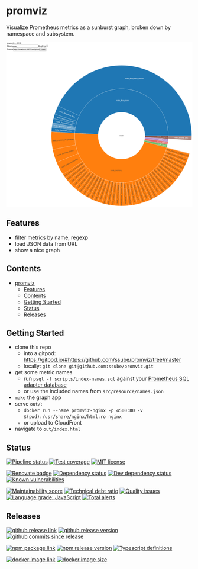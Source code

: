 # promviz

Visualize Prometheus metrics as a sunburst graph, broken down by namespace and subsystem.

![example sunburst diagram of weighted metrics](https://raw.githubusercontent.com/ssube/promviz/master/docs/example-load.png)

## Features

- filter metrics by name, regexp
- load JSON data from URL
- show a nice graph

## Contents

- [promviz](#promviz)
  - [Features](#features)
  - [Contents](#contents)
  - [Getting Started](#getting-started)
  - [Status](#status)
  - [Releases](#releases)

## Getting Started

- clone this repo
  - into a gitpod: https://gitpod.io/#https://github.com/ssube/promviz/tree/master
  - locally: `git clone git@github.com:ssube/promviz.git`
- get some metric names
  - run `psql -f scripts/index-names.sql` against your [Prometheus SQL adapter database](https://github.com/ssube/prometheus-sql-adapter)
  - or use the included names from `src/resource/names.json`
- `make` the graph app
- serve `out/`:
  - `docker run --name promviz-nginx -p 4500:80 -v $(pwd):/usr/share/nginx/html:ro nginx`
  - or upload to CloudFront
- navigate to `out/index.html`

## Status

[![Pipeline status](https://img.shields.io/gitlab/pipeline/ssube/promviz.svg?gitlab_url=https%3A%2F%2Fgit.apextoaster.com&logo=gitlab)](https://git.apextoaster.com/ssube/promviz/commits/master)
[![Test coverage](https://codecov.io/gh/ssube/promviz/branch/master/graph/badge.svg)](https://codecov.io/gh/ssube/promviz)
[![MIT license](https://img.shields.io/github/license/ssube/promviz.svg)](https://github.com/ssube/promviz/blob/master/LICENSE.md)

[![Renovate badge](https://badges.renovateapi.com/github/ssube/promviz)](https://renovatebot.com)
[![Dependency status](https://img.shields.io/david/ssube/promviz.svg)](https://david-dm.org/ssube/promviz)
[![Dev dependency status](https://img.shields.io/david/dev/ssube/promviz.svg)](https://david-dm.org/ssube/promviz?type=dev)
[![Known vulnerabilities](https://snyk.io/test/github/ssube/promviz/badge.svg)](https://snyk.io/test/github/ssube/promviz)

[![Maintainability score](https://api.codeclimate.com/v1/badges/5d4326d6f68a2fa137cd/maintainability)](https://codeclimate.com/github/ssube/promviz/maintainability)
[![Technical debt ratio](https://img.shields.io/codeclimate/tech-debt/ssube/promviz.svg)](https://codeclimate.com/github/ssube/promviz/trends/technical_debt)
[![Quality issues](https://img.shields.io/codeclimate/issues/ssube/promviz.svg)](https://codeclimate.com/github/ssube/promviz/issues)
[![Language grade: JavaScript](https://img.shields.io/lgtm/grade/javascript/g/ssube/promviz.svg?logo=lgtm)](https://lgtm.com/projects/g/ssube/promviz/context:javascript)
[![Total alerts](https://img.shields.io/lgtm/alerts/g/ssube/promviz.svg)](https://lgtm.com/projects/g/ssube/promviz/alerts/)

## Releases

[![github release link](https://img.shields.io/badge/github-release-blue?logo=github)](https://github.com/ssube/promviz/releases)
[![github release version](https://img.shields.io/github/tag/ssube/promviz.svg)](https://github.com/ssube/promviz/releases)
[![github commits since release](https://img.shields.io/github/commits-since/ssube/promviz/v0.2.2.svg)](https://github.com/ssube/promviz/compare/v0.2.2...master)

[![npm package link](https://img.shields.io/badge/npm-package-blue?logo=npm)](https://www.npmjs.com/package/promviz)
[![npm release version](https://img.shields.io/npm/v/promviz.svg)](https://www.npmjs.com/package/promviz)
[![Typescript definitions](https://img.shields.io/npm/types/promviz.svg)](https://www.npmjs.com/package/promviz)

[![docker image link](https://img.shields.io/badge/docker-image-blue?logo=docker)](https://hub.docker.com/r/ssube/promviz)
[![docker image size](https://images.microbadger.com/badges/image/ssube/promviz:master.svg)](https://microbadger.com/images/ssube/promviz:master)
